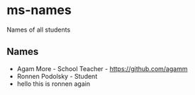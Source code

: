# ms-names
Names of all students


## Names
- Agam More - School Teacher - https://github.com/agamm
- Ronnen Podolsky - Student
- hello this is ronnen again